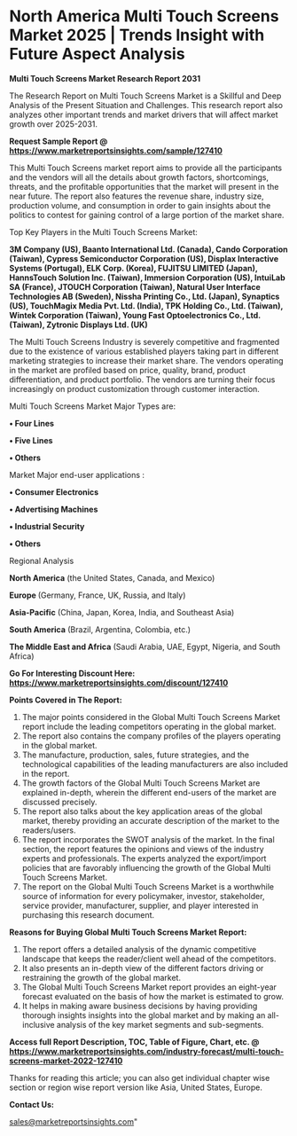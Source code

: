  # North America Multi Touch Screens Market 2025 | Trends Insight with Future Aspect Analysis

<strong>Multi Touch Screens Market Research Report 2031</strong>

The Research Report on Multi Touch Screens Market is a Skillful and Deep Analysis of the Present Situation and Challenges. This research report also analyzes other important trends and market drivers that will affect market growth over 2025-2031.

<strong>Request Sample Report @ <a href=https://www.marketreportsinsights.com/sample/127410>https://www.marketreportsinsights.com/sample/127410</a></strong>

This Multi Touch Screens market report aims to provide all the participants and the vendors will all the details about growth factors, shortcomings, threats, and the profitable opportunities that the market will present in the near future. The report also features the revenue share, industry size, production volume, and consumption in order to gain insights about the politics to contest for gaining control of a large portion of the market share.

Top Key Players in the Multi Touch Screens Market:

<strong>3M Company (US), Baanto International Ltd. (Canada), Cando Corporation (Taiwan), Cypress Semiconductor Corporation (US), Displax Interactive Systems (Portugal), ELK Corp. (Korea), FUJITSU LIMITED (Japan), HannsTouch Solution Inc. (Taiwan), Immersion Corporation (US), IntuiLab SA (France), JTOUCH Corporation (Taiwan), Natural User Interface Technologies AB (Sweden), Nissha Printing Co., Ltd. (Japan), Synaptics (US), TouchMagix Media Pvt. Ltd. (India), TPK Holding Co., Ltd. (Taiwan), Wintek Corporation (Taiwan), Young Fast Optoelectronics Co., Ltd. (Taiwan), Zytronic Displays Ltd. (UK)</strong>

The Multi Touch Screens Industry is severely competitive and fragmented due to the existence of various established players taking part in different marketing strategies to increase their market share. The vendors operating in the market are profiled based on price, quality, brand, product differentiation, and product portfolio. The vendors are turning their focus increasingly on product customization through customer interaction.

Multi Touch Screens Market Major Types are:

<strong>• Four Lines

• Five Lines

• Others</strong>

Market Major end-user applications :

<strong>• Consumer Electronics

• Advertising Machines

• Industrial Security

• Others</strong>

Regional Analysis

</u><strong><b>North America</b></strong> (the United States, Canada, and Mexico)

<strong><b>Europe </b></strong>(Germany, France, UK, Russia, and Italy)

<strong><b>Asia-Pacific</b></strong> (China, Japan, Korea, India, and Southeast Asia)

<strong><b>South America</b></strong> (Brazil, Argentina, Colombia, etc.)

<strong><b>The Middle East and Africa</b></strong> (Saudi Arabia, UAE, Egypt, Nigeria, and South Africa)

<strong>Go For Interesting Discount Here: <a href=https://www.marketreportsinsights.com/discount/127410>https://www.marketreportsinsights.com/discount/127410</a></strong>

<strong>Points Covered in The Report:</strong>
<ol>
  <li>The major points considered in the Global Multi Touch Screens Market report include the leading competitors operating in the global market.</li>
  <li>The report also contains the company profiles of the players operating in the global market.</li>
  <li>The manufacture, production, sales, future strategies, and the technological capabilities of the leading manufacturers are also included in the report.</li>
  <li>The growth factors of the Global Multi Touch Screens Market are explained in-depth, wherein the different end-users of the market are discussed precisely.</li>
  <li>The report also talks about the key application areas of the global market, thereby providing an accurate description of the market to the readers/users.</li>
  <li>The report incorporates the SWOT analysis of the market. In the final section, the report features the opinions and views of the industry experts and professionals. The experts analyzed the export/import policies that are favorably influencing the growth of the Global Multi Touch Screens Market.</li>
  <li>The report on the Global Multi Touch Screens Market is a worthwhile source of information for every policymaker, investor, stakeholder, service provider, manufacturer, supplier, and player interested in purchasing this research document.</li>
</ol>
<strong>Reasons for Buying Global Multi Touch Screens Market Report:</strong>

<ol>
  <li>The report offers a detailed analysis of the dynamic competitive landscape that keeps the reader/client well ahead of the competitors.</li>
  <li>It also presents an in-depth view of the different factors driving or restraining the growth of the global market.</li>
  <li>The Global Multi Touch Screens Market report provides an eight-year forecast evaluated on the basis of how the market is estimated to grow.</li>
  <li>It helps in making aware business decisions by having providing thorough insights insights into the global market and by making an all-inclusive analysis of the key market segments and sub-segments.</li>
</ol>
<strong>Access full Report Description, TOC, Table of Figure, Chart, etc. @ <a href=https://www.marketreportsinsights.com/industry-forecast/multi-touch-screens-market-2022-127410>https://www.marketreportsinsights.com/industry-forecast/multi-touch-screens-market-2022-127410</a></strong>


Thanks for reading this article; you can also get individual chapter wise section or region wise report version like Asia, United States, Europe.

<strong>Contact Us:</strong>

sales@marketreportsinsights.com"
